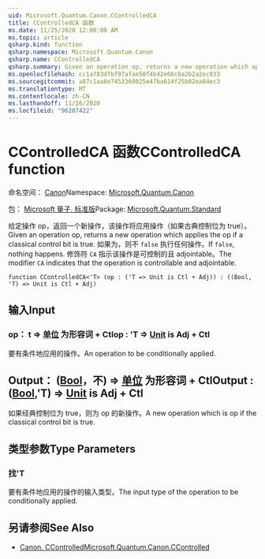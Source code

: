 ```yaml
---
uid: Microsoft.Quantum.Canon.CControlledCA
title: CControlledCA 函数
ms.date: 11/25/2020 12:00:00 AM
ms.topic: article
qsharp.kind: function
qsharp.namespace: Microsoft.Quantum.Canon
qsharp.name: CControlledCA
qsharp.summary: Given an operation op, returns a new operation which applies the op if a classical control bit is true. If `false`, nothing happens. The modifier `CA` indicates that the operation is controllable and adjointable.
ms.openlocfilehash: cc1a783dfbf97afae50f4b42e66cba2b2a2ec833
ms.sourcegitcommit: a87c1aa8e7453360025e47ba614f25b02ea84ec3
ms.translationtype: MT
ms.contentlocale: zh-CN
ms.lasthandoff: 11/26/2020
ms.locfileid: "96207422"
---
```

# <a name="ccontrolledca-function"></a><span data-ttu-id="e44a2-102">CControlledCA 函数</span><span class="sxs-lookup"><span data-stu-id="e44a2-102">CControlledCA function</span></span>

<span data-ttu-id="e44a2-103">命名空间： [Canon](xref:Microsoft.Quantum.Canon)</span><span class="sxs-lookup"><span data-stu-id="e44a2-103">Namespace: [Microsoft.Quantum.Canon](xref:Microsoft.Quantum.Canon)</span></span>

<span data-ttu-id="e44a2-104">包： [Microsoft 量子. 标准版](https://nuget.org/packages/Microsoft.Quantum.Standard)</span><span class="sxs-lookup"><span data-stu-id="e44a2-104">Package: [Microsoft.Quantum.Standard](https://nuget.org/packages/Microsoft.Quantum.Standard)</span></span>


<span data-ttu-id="e44a2-105">给定操作 op，返回一个新操作，该操作将应用操作（如果古典控制位为 true）。</span><span class="sxs-lookup"><span data-stu-id="e44a2-105">Given an operation op, returns a new operation which applies the op if a classical control bit is true.</span></span> <span data-ttu-id="e44a2-106">如果为，则不 `false` 执行任何操作。</span><span class="sxs-lookup"><span data-stu-id="e44a2-106">If `false`, nothing happens.</span></span>
<span data-ttu-id="e44a2-107">修饰符 `CA` 指示该操作是可控制的且 adjointable。</span><span class="sxs-lookup"><span data-stu-id="e44a2-107">The modifier `CA` indicates that the operation is controllable and adjointable.</span></span>

```qsharp
function CControlledCA<'T> (op : ('T => Unit is Ctl + Adj)) : ((Bool, 'T) => Unit is Ctl + Adj)
```


## <a name="input"></a><span data-ttu-id="e44a2-108">输入</span><span class="sxs-lookup"><span data-stu-id="e44a2-108">Input</span></span>

### <a name="op--t--unit--is-adj--ctl"></a><span data-ttu-id="e44a2-109">op： t => [单位](xref:microsoft.quantum.lang-ref.unit)  为形容词 + Ctl</span><span class="sxs-lookup"><span data-stu-id="e44a2-109">op : 'T => [Unit](xref:microsoft.quantum.lang-ref.unit)  is Adj + Ctl</span></span>

<span data-ttu-id="e44a2-110">要有条件地应用的操作。</span><span class="sxs-lookup"><span data-stu-id="e44a2-110">An operation to be conditionally applied.</span></span>



## <a name="output--boolt--unit--is-adj--ctl"></a><span data-ttu-id="e44a2-111">Output： ([Bool](xref:microsoft.quantum.lang-ref.bool)，不) => [单位](xref:microsoft.quantum.lang-ref.unit)  为形容词 + Ctl</span><span class="sxs-lookup"><span data-stu-id="e44a2-111">Output : ([Bool](xref:microsoft.quantum.lang-ref.bool),'T) => [Unit](xref:microsoft.quantum.lang-ref.unit)  is Adj + Ctl</span></span>

<span data-ttu-id="e44a2-112">如果经典控制位为 true，则为 op 的新操作。</span><span class="sxs-lookup"><span data-stu-id="e44a2-112">A new operation which is op if the classical control bit is true.</span></span>

## <a name="type-parameters"></a><span data-ttu-id="e44a2-113">类型参数</span><span class="sxs-lookup"><span data-stu-id="e44a2-113">Type Parameters</span></span>

### <a name="t"></a><span data-ttu-id="e44a2-114">找</span><span class="sxs-lookup"><span data-stu-id="e44a2-114">'T</span></span>

<span data-ttu-id="e44a2-115">要有条件地应用的操作的输入类型。</span><span class="sxs-lookup"><span data-stu-id="e44a2-115">The input type of the operation to be conditionally applied.</span></span>

## <a name="see-also"></a><span data-ttu-id="e44a2-116">另请参阅</span><span class="sxs-lookup"><span data-stu-id="e44a2-116">See Also</span></span>

- [<span data-ttu-id="e44a2-117">Canon. CControlled</span><span class="sxs-lookup"><span data-stu-id="e44a2-117">Microsoft.Quantum.Canon.CControlled</span></span>](xref:Microsoft.Quantum.Canon.CControlled)
